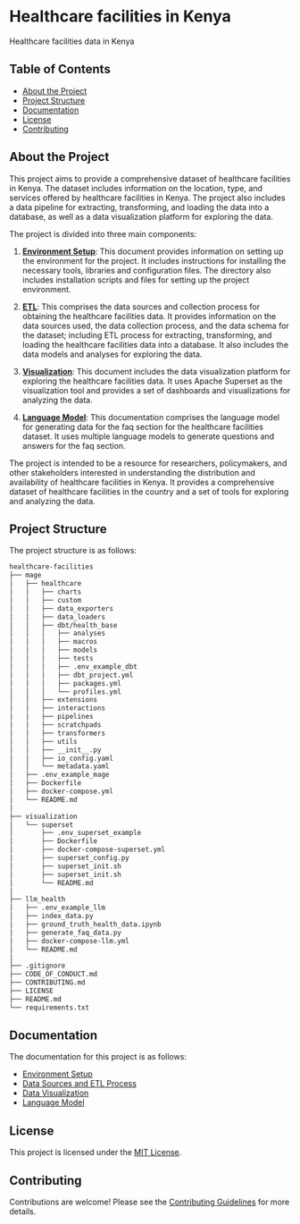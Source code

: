# Healthcare facilities in Kenya

Healthcare facilities data in Kenya

## Table of Contents

- [About the Project](#about-the-project)
- [Project Structure](#project-structure)
- [Documentation](#documentation)
- [License](#license)
- [Contributing](#contributing)

## About the Project

This project aims to provide a comprehensive dataset of healthcare facilities in Kenya. The dataset includes information on the location, type, and services offered by healthcare facilities in Kenya. The project also includes a data pipeline for extracting, transforming, and loading the data into a database, as well as a data visualization platform for exploring the data.

The project is divided into three main components:

1. [**Environment Setup**](bin/README.md): This document provides information on setting up the environment for the project. It includes instructions for installing the necessary tools, libraries and configuration files. The directory also includes installation scripts and files for setting up the project environment.

2. [**ETL**](mage/README.md): This comprises the data sources and collection process for obtaining the healthcare facilities data. It provides information on the data sources used, the data collection process, and the data schema for the dataset; including ETL process for extracting, transforming, and loading the healthcare facilities data into a database. It also includes the data models and analyses for exploring the data.

3. [**Visualization**](visualization/superset/README.md): This document includes the data visualization platform for exploring the healthcare facilities data. It uses Apache Superset as the visualization tool and provides a set of dashboards and visualizations for analyzing the data.

4. [**Language Model**](llm_health/README.md): This documentation comprises the language model for generating data for the faq section for the healthcare facilities dataset. It uses multiple language models to generate questions and answers for the faq section.

The project is intended to be a resource for researchers, policymakers, and other stakeholders interested in understanding the distribution and availability of healthcare facilities in Kenya. It provides a comprehensive dataset of healthcare facilities in the country and a set of tools for exploring and analyzing the data.

## Project Structure

The project structure is as follows:

```md
healthcare-facilities
├── mage
│   ├── healthcare
│   │   ├── charts
│   │   ├── custom
│   │   ├── data_exporters
│   │   ├── data_loaders
│   │   ├── dbt/health_base
│   │   │   ├── analyses
│   │   │   ├── macros
│   │   │   ├── models
│   │   │   ├── tests
│   │   │   ├── .env_example_dbt
│   │   │   ├── dbt_project.yml
│   │   │   ├── packages.yml
│   │   │   └── profiles.yml
│   │   ├── extensions
│   │   ├── interactions
│   │   ├── pipelines
│   │   ├── scratchpads
│   │   ├── transformers
│   │   ├── utils
│   │   ├── __init__.py
│   │   ├── io_config.yaml
│   │   └── metadata.yaml
│   ├── .env_example_mage
│   ├── Dockerfile
│   ├── docker-compose.yml
│   └── README.md
│
├── visualization
│   └── superset
│       ├── .env_superset_example
│       ├── Dockerfile
│       ├── docker-compose-superset.yml
│       ├── superset_config.py
│       ├── superset_init.sh
│       ├── superset_init.sh
│       └── README.md
│
├── llm_health
│   ├── .env_example_llm
│   ├── index_data.py
│   ├── ground_truth_health_data.ipynb
│   ├── generate_faq_data.py
│   ├── docker-compose-llm.yml
│   └── README.md
│
├── .gitignore
├── CODE_OF_CONDUCT.md
├── CONTRIBUTING.md
├── LICENSE
├── README.md
└── requirements.txt
```

## Documentation

The documentation for this project is as follows:

- [Environment Setup](bin/README.md)
- [Data Sources and ETL Process](mage/README.md)
- [Data Visualization](visualization/superset/README.md)
- [Language Model](llm_health/README.md)

## License

This project is licensed under the [MIT License](LICENSE).

## Contributing

Contributions are welcome! Please see the [Contributing Guidelines](CONTRIBUTING.md) for more details.
